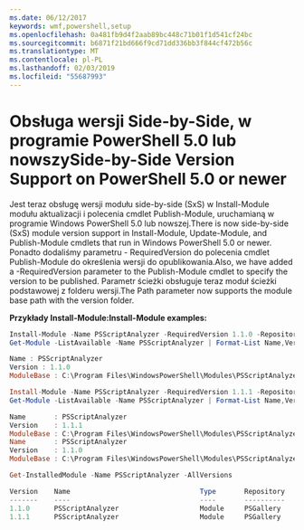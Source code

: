 ```yaml
---
ms.date: 06/12/2017
keywords: wmf,powershell,setup
ms.openlocfilehash: 0a481fb9d4f2aab89bc448c71b01f1d541cf24bc
ms.sourcegitcommit: b6871f21bd666f9cd71dd336bb3f844cf472b56c
ms.translationtype: MT
ms.contentlocale: pl-PL
ms.lasthandoff: 02/03/2019
ms.locfileid: "55687993"
---
```

# <a name="side-by-side-version-support-on-powershell-50-or-newer"></a><span data-ttu-id="ad116-102">Obsługa wersji Side-by-Side, w programie PowerShell 5.0 lub nowszy</span><span class="sxs-lookup"><span data-stu-id="ad116-102">Side-by-Side Version Support on PowerShell 5.0 or newer</span></span>

<span data-ttu-id="ad116-103">Jest teraz obsługę wersji modułu side-by-side (SxS) w Install-Module modułu aktualizacji i polecenia cmdlet Publish-Module, uruchamianą w programie Windows PowerShell 5.0 lub nowszej.</span><span class="sxs-lookup"><span data-stu-id="ad116-103">There is now side-by-side (SxS) module version support in Install-Module, Update-Module, and Publish-Module cmdlets that run in Windows PowerShell 5.0 or newer.</span></span>
<span data-ttu-id="ad116-104">Ponadto dodaliśmy parametru - RequiredVersion do polecenia cmdlet Publish-Module do określenia wersji do opublikowania.</span><span class="sxs-lookup"><span data-stu-id="ad116-104">Also, we have added a -RequiredVersion parameter to the Publish-Module cmdlet to specify the version to be published.</span></span> <span data-ttu-id="ad116-105">Parametr ścieżki obsługuje teraz moduł ścieżki podstawowej z folderu wersji.</span><span class="sxs-lookup"><span data-stu-id="ad116-105">The Path parameter now supports the module base path with the version folder.</span></span>

<span data-ttu-id="ad116-106">**Przykłady Install-Module:**</span><span class="sxs-lookup"><span data-stu-id="ad116-106">**Install-Module examples:**</span></span>
```powershell
Install-Module -Name PSScriptAnalyzer -RequiredVersion 1.1.0 -Repository PSGallery
Get-Module -ListAvailable -Name PSScriptAnalyzer | Format-List Name,Version,ModuleBase

Name : PSScriptAnalyzer
Version : 1.1.0
ModuleBase : C:\Program Files\WindowsPowerShell\Modules\PSScriptAnalyzer\1.1.0

Install-Module -Name PSScriptAnalyzer -RequiredVersion 1.1.1 -Repository PSGallery
Get-Module -ListAvailable -Name PSScriptAnalyzer | Format-List Name,Version,ModuleBase

Name       : PSScriptAnalyzer
Version    : 1.1.1
ModuleBase : C:\Program Files\WindowsPowerShell\Modules\PSScriptAnalyzer\1.1.1
Name       : PSScriptAnalyzer
Version    : 1.1.0
ModuleBase : C:\Program Files\WindowsPowerShell\Modules\PSScriptAnalyzer\1.1.0

Get-InstalledModule -Name PSScriptAnalyzer -AllVersions

Version    Name                                Type       Repository           Description
-------    ----                                ----       ----------           -----------
1.1.0      PSScriptAnalyzer                    Module     PSGallery            PSScriptAnalyzer provides script analysis...
1.1.1      PSScriptAnalyzer                    Module     PSGallery            PSScriptAnalyzer provides script analysis...
```
